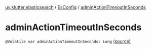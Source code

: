 [uy.klutter.elasticsearch](../index.md) / [EsConfig](index.md) / [adminActionTimeoutInSeconds](.)


# adminActionTimeoutInSeconds
`@Volatile var adminActionTimeoutInSeconds: Long` [(source)](https://github.com/kohesive/klutter/blob/master/elasticsearch-jdk7/src/main/kotlin/uy/klutter/elasticsearch/Client.kt#L29)


